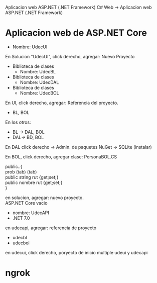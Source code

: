 Aplicacion web ASP.NET (.NET Framework)
C# Web -> Aplicacion web ASP.NET (.NET Framework)
#
# Aplicacion web de ASP.NET Core  
 - Nombre: UdecUI  

En Solucion "UdecUI", click derecho, agregar: Nuevo Proyecto
- Biblioteca de clases  
  - Nombre: UdecBL
- Biblioteca de clases  
  - Nombre: UdecDAL
- Biblioteca de clases  
  - Nombre: UdecBOL

En UI, click derecho, agregar: Referencia del proyecto.
- BL, BOL

En los otros:
- BL -> DAL, BOL
- DAL-> BD, BOL

En DAL click derecho -> Admin. de paquetes NuGet -> SQLite (instalar)  

En BOL, click derecho, agregar clase: PersonaBOL.CS  

public..{  
prob (tab) (tab)  
public string rut {get;set;}    
public nombre rut {get;set;}  
}


en solucion, agregar: nuevo proyecto.  
ASP.NET Core vacio
 - nombre: UdecAPI
 - .NET 7.0

en udecapi, agregar: referencia de proyecto
 - udecbl
 - udecbol

en udecui, click derecho, poryecto de inicio multiple udeui y udecapi

# ngrok

